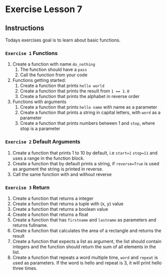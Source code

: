 # Exercise Lesson 7

## Instructions

Todays exercises goal is to learn about basic functions.

### `Exercise 1` Functions

1. Create a function with name `do_nothing`
   1. The function should have a `pass`
   2. Call the function from your code
2. Functions getting started:
   1. Create a function that prints `hello world`
   2. Create a function that prints the result from `1 == 1.0`
   3. Create a function that prints the alphabet in reverse order
3. Functions with arguments
   1. Create a function that prints `hello name` with name as a parameter
   2. Create a function that prints a string in capital letters, with `word` as a parameter
   3. Create a function that prints numbers between 1 and `stop`, where stop is a parameter

### `Exercise 2` Default Arguments

1. Create a function that prints 1 to 10 by default, i.e `start=1` `stop=11` and uses a range in the function block.
2. Create a function that by default prints a string, if `reverse=True` is used as argument the string is printed in reverse.
3. Call the same function with and without reverse

### `Exercise 3` Return

1. Create a function that returns a integer
2. Create a function that returns a tuple with (x, y) value
3. Create a function that returns a boolean value
4. Create a function that returns a float
5. Create a function that has `firstname` and `lastname` as parameters and returns fullname.
6. Create a function that calculates the area of a rectangle and returns the result
7. Create a function that expects a list as argument, the list should contain integers and the function should return the sum of all elements in the list.
8. Create a function that repeats a word multiple time, `word` and `repeat` is used as parameters. If the word is hello and repeat is 3, it will print hello three times.
